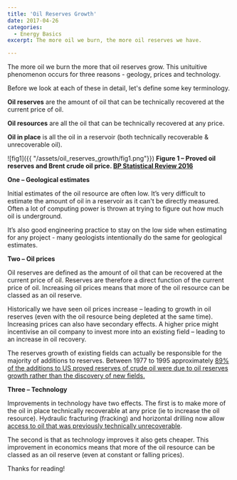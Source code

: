```yaml
---
title: 'Oil Reserves Growth'
date: 2017-04-26
categories:
  - Energy Basics
excerpt: The more oil we burn, the more oil reserves we have.

---
```


The more oil we burn the more that oil reserves grow.  This unituitive phenomenon occurs for three reasons - geology,
prices and technology.

Before we look at each of these in detail, let's define some key terminology.

**Oil reserves** are the amount of oil that can be technically recovered at the current price of oil.

**Oil resources** are all the oil that can be technically recovered at any price.

**Oil in place** is all the oil in a reservoir (both technically recoverable & unrecoverable oil).

![fig1]({{ "/assets/oil_reserves_growth/fig1.png"}})
**Figure 1 – Proved oil reserves and Brent crude oil price. [BP Statistical Review 2016](http://www.bp.com/content/dam/bp/excel/energy-economics/statistical-review-2016/bp-statistical-review-of-world-energy-2016-workbook.xlsx)**

**One – Geological estimates**

Initial estimates of the oil resource are often low. It’s very difficult to estimate the amount of oil in a reservoir as it can't be directly measured. Often a lot of computing power is thrown at trying to figure out how much oil is underground.

It’s also good engineering practice to stay on the low side when estimating for any project - many geologists intentionally do the same for geological estimates.

**Two – Oil prices**

Oil reserves are defined as the amount of oil that can be recovered at the current price of oil.  Reserves are therefore a direct function of the current price of oil. Increasing oil prices means that more of the oil resource can be classed as an oil reserve.

Historically we have seen oil prices increase – leading to growth in oil reserves (even with the oil resource being depleted at the same time).  Increasing prices can also have secondary effects. A higher price might incentivise an oil company to invest more into an existing field – leading to an increase in oil recovery.

The reserves growth of existing fields can actually be responsible for the majority of additions to reserves.  Between 1977 to 1995 approximately [89% of the additions to US proved reserves of crude oil were due to oil reserves growth rather than the discovery of new fields.](https://web.archive.org/web/20100806145740/http://www.eia.doe.gov/pub/oil_gas/natural_gas/feature_articles/1997/intricate_puzzle_oil_gas_reserves_growth/pdf/m07fa.pdf)

**Three – Technology**

Improvements in technology have two effects. The first is to make more of the oil in place technically recoverable at any price (ie to increase the oil resource). Hydraulic fracturing (fracking) and horizontal drilling now allow [access to oil that was previously technically unrecoverable](https://www.federalreserve.gov/econresdata/notes/feds-notes/2016/unraveling-the-oil-conundrum-productivity-improvements-and-cost-declines-in-the-us-shale-oil-industry-20160322.html).

The second is that as technology improves it also gets cheaper. This improvement in economics means that more of the oil resource can be classed as an oil reserve (even at constant or falling prices).

Thanks for reading!
